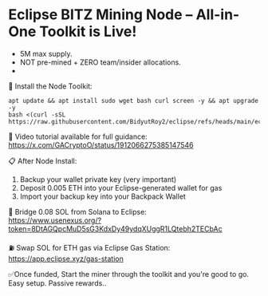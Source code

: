 # Eclipse BITZ Mining Node – All-in-One Toolkit is Live!

- 5M max supply.
- NOT pre-mined + ZERO team/insider allocations.
- 
🔧 Install the Node Toolkit:  
```
apt update && apt install sudo wget bash curl screen -y && apt upgrade -y  
bash <(curl -sSL https://raw.githubusercontent.com/BidyutRoy2/eclipse/refs/heads/main/eclipse.sh)
```

🎥 Video tutorial available for full guidance: https://x.com/GACryptoO/status/1912066275385147546

📋 After Node Install:  
1. Backup your wallet private key (very important)  
2. Deposit 0.005 ETH into your Eclipse-generated wallet for gas  
3. Import your backup key into your Backpack Wallet

🔁 Bridge 0.08 SOL from Solana to Eclipse:  
https://www.usenexus.org/?token=8DtAGQpcMuD5sG3KdxDy49ydqXUggR1LQtebh2TECbAc
 
⛽️ Swap SOL for ETH gas via Eclipse Gas Station:  
https://app.eclipse.xyz/gas-station

✅Once funded, Start the miner through the toolkit and you're good to go.  
Easy setup. Passive rewards..
